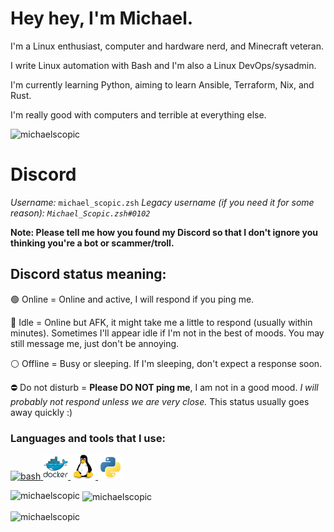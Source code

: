 # Hey hey, I'm Michael. 

 I'm a Linux enthusiast, computer and hardware nerd, and Minecraft veteran.
 
 I write Linux automation with Bash and I'm also a Linux DevOps/sysadmin.

 I'm currently learning Python, aiming to learn Ansible, Terraform, Nix, and Rust.
 
 I'm really good with computers and terrible at everything else.

<p align="left"> <img src="https://komarev.com/ghpvc/?username=michaelscopic&label=Profile%20views&color=81a1c1&style=plastic" alt="michaelscopic" /> </p>

# Discord

 _Username:_ `michael_scopic.zsh`
_Legacy username (if you need it for some reason): `Michael_Scopic.zsh#0102`_

**Note: Please tell me how you found my Discord so that I don't ignore you thinking you're a bot or scammer/troll.**
  
## Discord status meaning:
  
🟢 Online = Online and active, I will respond if you ping me.
  
🌙 Idle = Online but AFK, it might take me a little to respond (usually within minutes). Sometimes I'll appear idle if I'm not in the best of moods. You may still message me, just don't be annoying.
  
⚪ Offline = Busy or sleeping. If I'm sleeping, don't expect a response soon.
  
⛔ Do not disturb = __Please DO NOT ping me__, I am not in a good mood. _I will probably not respond unless we are very close._ This status usually goes away quickly :)

<h3 align="left">Languages and tools that I use:</h3>
<p align="left"> <a href="https://www.gnu.org/software/bash/" target="_blank" rel="noreferrer"> <img src="https://www.vectorlogo.zone/logos/gnu_bash/gnu_bash-icon.svg" alt="bash" width="40" height="40"/> </a> <a href="https://www.docker.com/" target="_blank" rel="noreferrer"> <img src="https://raw.githubusercontent.com/devicons/devicon/master/icons/docker/docker-original-wordmark.svg" alt="docker" width="40" height="40"/> </a> <a href="https://www.linux.org/" target="_blank" rel="noreferrer"> <img src="https://raw.githubusercontent.com/devicons/devicon/master/icons/linux/linux-original.svg" alt="linux" width="40" height="40"/> </a> <a href="https://www.python.org" target="_blank" rel="noreferrer"> <img src="https://raw.githubusercontent.com/devicons/devicon/master/icons/python/python-original.svg" alt="python" width="40" height="40"/> </a> </p>

<p><img align="left" src="https://github-readme-stats.vercel.app/api/top-langs?username=michaelscopic&show_icons=true&theme=nord&locale=en&layout=compact" alt="michaelscopic" /></p>

<p>&nbsp;<img align="center" src="https://github-readme-stats.vercel.app/api?username=michaelscopic&show_icons=true&theme=nord&locale=en" alt="michaelscopic" /></p>

<p><img align="center" src="https://github-readme-streak-stats.herokuapp.com/?user=michaelscopic&theme=dark" alt="michaelscopic" /></p>

